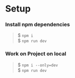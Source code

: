 # Setup

### Install npm dependencies

> \$ `npm i`  
> \$ `npm run dev`

### Work on Project on local

> \$ `npm i --only=dev`  
> \$ `npm run dev`
